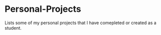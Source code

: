 # Personal-Projects
Lists some of my personal projects that I have comepleted or created as a student. 
